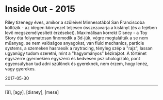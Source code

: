 # Inside Out - 2015

Riley tizenegy éves, amikor a szüleivel Minnesotából San Franciscoba költözik - az idegen környezet teljesen összezavarja a kislányt (és a fejében levő megszemélyesített érzéseket). Maximálisan korrekt Disney - a Toy Story óta folyamatosan finomodik a 3d-jük, végre megtalálták a se nem műanyag, se nem valóságos anyagokat, van fluid mechanics, particle systems, a szemeken hasraesik a raytracing, tényleg szép a "rajz", lassan ugyanúgy tudom szeretni, mint a "hagyományos" kézirajzot. A történet egyszerre gyermekien egyszerű és kedvesen pszichologizáló, pont egyensúlyban tud adni szülőnek és gyereknek, nem érzem, hogy lenéz, vagy gyerekes.

2017-05-30

----

[8], [agy], [disney], [mese]
